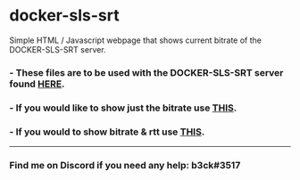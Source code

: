 # docker-sls-srt
Simple HTML / Javascript webpage that shows current bitrate of the DOCKER-SLS-SRT server.

### - These files are to be used with the DOCKER-SLS-SRT server found [HERE](https://hub.docker.com/r/b3ckontwitch/sls-b3ck-edit).

### - If you would like to show just the bitrate use [THIS](https://github.com/b3ck/rtmp-bitrate-html/tree/master/srt/docker-sls-srt/no-rtt).

### - If you would to show bitrate & rtt use [THIS](https://github.com/b3ck/rtmp-bitrate-html/tree/master/srt/docker-sls-srt/with-rtt).

---

### Find me on Discord if you need any help: b3ck#3517
